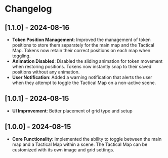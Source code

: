 # Changelog

## [1.1.0] - 2024-08-16

- **Token Position Management**: Improved the management of token positions to store them separately for the main map and the Tactical Map. Tokens now retain their correct positions on each map when toggling.
- **Animation Disabled**: Disabled the sliding animation for token movement when restoring positions. Tokens now instantly snap to their saved positions without any animation.
- **User Notification**: Added a warning notification that alerts the user when they attempt to toggle the Tactical Map on a non-active scene.

## [1.0.1] - 2024-08-15

- **UI Improvement**: Better placement of grid type and setup

## [1.0.0] - 2024-08-15

- **Core Functionality**: Implemented the ability to toggle between the main map and a Tactical Map within a scene. The Tactical Map can be customized with its own image and grid settings.